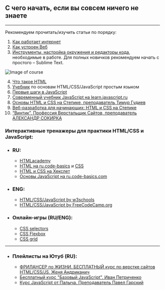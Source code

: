 ## С чего начать, если вы совсем ничего не знаете
***
Рекомендуем прочитать/изучить статьи по порядку:

1.	[Как работает интернет](https://developer.mozilla.org/ru/docs/Learn/Common_questions/How_does_the_Internet_work )
2.	[Как устроен Веб](https://developer.mozilla.org/ru/docs/Learn/Getting_started_with_the_web/How_the_Web_works)
3.	[Инструменты, настройка окружения и редакторы кода](https://developer.mozilla.org/ru/docs/Learn/Getting_started_with_the_web/Installing_basic_software), необходимые в работе. Для полных новичков рекомендуем начать с простого – Sublime Text.

![Image of course](https://stepik.org/media/cache/images/courses/38218/cover_S6lejZQ/dae8f6081745ac5e843df1a60f670209.png)


4.  [Что такое HTML](https://developer.mozilla.org/ru/docs/Learn/Getting_started_with_the_web/HTML_basics)
5. [Учебник](http://code.mu/ru/markup/book/prime/) по основам HTML/CSS/JavaScript простым языком
6. [Первые шаги в JavaScript](https://developer.mozilla.org/ru/docs/Learn/JavaScript/First_steps)
7. [Современный учебник JavaScript на learn.javascript.ru](https://learn.javascript.ru/)
8. [Основы HTML и CSS на Степике, преподаватель Тимур Гудиев](https://stepik.org/course/52164/promo#toc)
9. [Веб-разработка для начинающих: HTML и CSS на Степике](https://stepik.org/course/38218/promo#toc)
10. [“Винтик”. Профессия Верстальщик Сайтов, преподаватель АЛЕКСАНДР СОКИРКА](https://geniuscourses.com/course/web-start/?tab=tab-overview)


### Интерактивные тренажеры для практики HTML/CSS и JavaScript:

  - ### RU:
    * [HTMLacademy](https://htmlacademy.ru/courses/basic-html-css)
    * [HTML на ru.code-basics](https://ru.code-basics.com/languages/html) и [CSS](https://ru.code-basics.com/languages/css)
    * [HTML и CSS на Хекслет](https://ru.hexlet.io/courses/css-content)
    * [Основы JavaScript на ru.code-basics.com ](https://ru.code-basics.com/languages/javascript)
    
  - ### ENG:
    * [ HTML/CSS/JavaScript by w3schools](https://www.w3schools.com/html/default.asp)
    * [ HTML/CSS/JavaScript by FreeCodeCamp.org](https://www.freecodecamp.org/learn/responsive-web-design/basic-html-and-html5/)

  - ### Онлайн-игры (RU/ENG):
    * [CSS selectors](https://css-diner.netlify.app/)
    * [CSS Flexbox](http://flexboxfroggy.com/)
    * [CSS grid](http://cssgridgarden.com/)

***
- ### Плейлисты на Ютуб (RU):

    -  [ФРИЛАНСЕР по ЖИЗНИ. БЕСПЛАТНЫЙ курс по верстке сайтов HTML/CSS/JS. Женя Андриканич]( https://www.youtube.com/playlist?list=PLM6XATa8CAG4F9nAIYNS5oAiPotxwLFIr )
    -  [Бесплатный курс "Базовый JavaScript". Иван Петриченко]( https://www.youtube.com/playlist?list=PLQEds1ESt7csjTThaq8xzdf0Axxhyk5mL )
    -  [Курс JavaScript от Палыча. Преподаватель Павел Гарский]( https://www.youtube.com/playlist?list=PLXv6UwQvx06vS0sdqGYOXKGOYEbk3W0rW )



